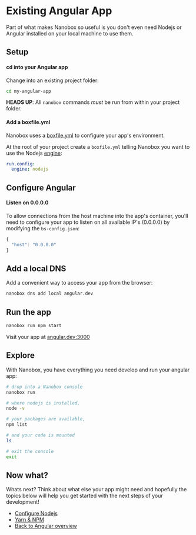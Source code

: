# Existing Angular App
Part of what makes Nanobox so useful is you don't even need Nodejs or Angular installed on your local machine to use them.

## Setup

#### cd into your Angular app
Change into an existing project folder:

```bash
cd my-angular-app
```

**HEADS UP**: All `nanobox` commands *must* be run from within your project folder.

#### Add a boxfile.yml
Nanobox uses a <a href="https://docs.nanobox.io/boxfile/" target="\_blank">boxfile.yml</a> to configure your app's environment.

At the root of your project create a `boxfile.yml` telling Nanobox you want to use the Nodejs <a href="https://docs.nanobox.io/engines/" target="\_blank">engine</a>:

```yaml
run.config:
  engine: nodejs
```

## Configure Angular

#### Listen on 0.0.0.0
To allow connections from the host machine into the app's container, you'll need to configure your app to listen on all available IP's (0.0.0.0) by modifying the `bs-config.json`:

```javascript
{
  "host": "0.0.0.0"
}
```

## Add a local DNS
Add a convenient way to access your app from the browser:

```bash
nanobox dns add local angular.dev
```

## Run the app

```bash
nanobox run npm start
```

Visit your app at <a href="http://angular.dev:3000" target="\_blank">angular.dev:3000</a>

## Explore
With Nanobox, you have everything you need develop and run your angular app:

```bash
# drop into a Nanobox console
nanobox run

# where nodejs is installed,
node -v

# your packages are available,
npm list

# and your code is mounted
ls

# exit the console
exit
```

## Now what?
Whats next? Think about what else your app might need and hopefully the topics below will help you get started with the next steps of your development!

* [Configure Nodejs](/javascript/angular/configure-nodejs)
* [Yarn & NPM](/javascript/angular/package-managers)
* [Back to Angular overview](/javascript/angular)
